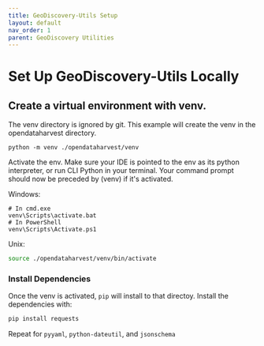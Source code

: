 ```yaml
---
title: GeoDiscovery-Utils Setup
layout: default
nav_order: 1
parent: GeoDiscovery Utilities
---
```


# Set Up GeoDiscovery-Utils Locally

## Create a virtual environment with venv.

The venv directory is ignored by git.
This example will create the venv in the opendataharvest directory. 

`python -m venv ./opendataharvest/venv`

Activate the env. 
Make sure your IDE is pointed to the env as its python interpreter,
or run CLI Python in your terminal. 
Your command prompt should now be preceded by (venv) if it's activated.

Windows:

```
# In cmd.exe
venv\Scripts\activate.bat
# In PowerShell
venv\Scripts\Activate.ps1
```

Unix: 

```bash
source ./opendataharvest/venv/bin/activate
```

### Install Dependencies

Once the venv is activated, `pip` will install to that directoy. Install the dependencies with:

```bash
pip install requests
```

Repeat for `pyyaml`, `python-dateutil`, and `jsonschema`
